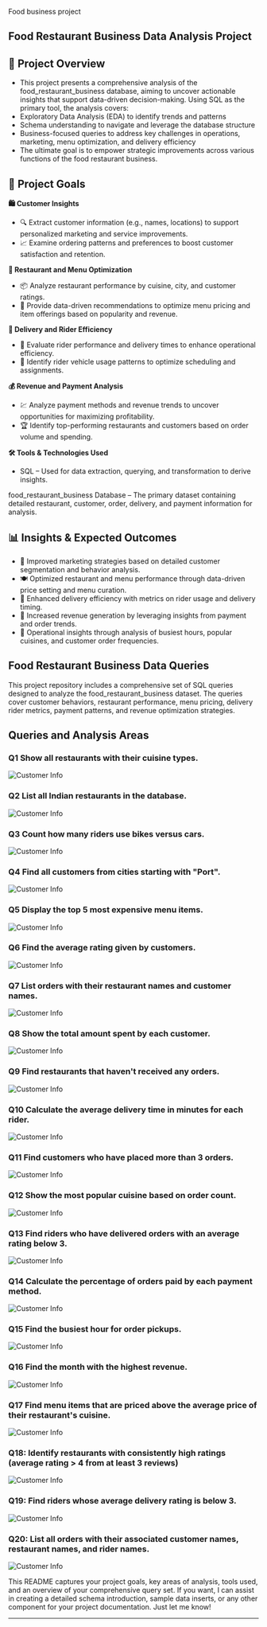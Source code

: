 Food business project

## Food Restaurant Business Data Analysis Project

## 📌 Project Overview

- This project presents a comprehensive analysis of the food_restaurant_business database, aiming to uncover actionable insights that support data-driven decision-making. Using SQL as the primary tool, the analysis covers:
- Exploratory Data Analysis (EDA) to identify trends and patterns
- Schema understanding to navigate and leverage the database structure
- Business-focused queries to address key challenges in operations, marketing, menu optimization, and delivery efficiency
- The ultimate goal is to empower strategic improvements across various functions of the food restaurant business.

## 🎯 Project Goals

**🛍️ Customer Insights**
- 🔍 Extract customer information (e.g., names, locations) to support personalized marketing and service improvements.
- 📈 Examine ordering patterns and preferences to boost customer satisfaction and retention.

**🍴 Restaurant and Menu Optimization**
- 📦 Analyze restaurant performance by cuisine, city, and customer ratings.
- 🌟 Provide data-driven recommendations to optimize menu pricing and item offerings based on popularity and revenue.

**🚚 Delivery and Rider Efficiency**
- 💨 Evaluate rider performance and delivery times to enhance operational efficiency.
- 🛵 Identify rider vehicle usage patterns to optimize scheduling and assignments.

**💰 Revenue and Payment Analysis**
- 💹 Analyze payment methods and revenue trends to uncover opportunities for maximizing profitability.
- 🏆 Identify top-performing restaurants and customers based on order volume and spending.

**🛠️ Tools & Technologies Used**
- SQL – Used for data extraction, querying, and transformation to derive insights.

food_restaurant_business Database – The primary dataset containing detailed restaurant, customer, order, delivery, and payment information for analysis.

## 📊 Insights & Expected Outcomes

- 🎯 Improved marketing strategies based on detailed customer segmentation and behavior analysis.
- 🍽️ Optimized restaurant and menu performance through data-driven price setting and menu curation.
- 🚀 Enhanced delivery efficiency with metrics on rider usage and delivery timing.
- 💸 Increased revenue generation by leveraging insights from payment and order trends.
- 📅 Operational insights through analysis of busiest hours, popular cuisines, and customer order frequencies.

## Food Restaurant Business Data Queries
This project repository includes a comprehensive set of SQL queries designed to analyze the food_restaurant_business dataset. The queries cover customer behaviors, restaurant performance, menu pricing, delivery rider metrics, payment patterns, and revenue optimization strategies.

## Queries and Analysis Areas

### Q1 Show all restaurants with their cuisine types.
![Customer Info](https://github.com/akash250298/SQL_Food_Inventory_Project/blob/main/Code%20Outputs/Q1.2.png)

### Q2 List all Indian restaurants in the database.
![Customer Info](https://github.com/akash250298/SQL_Food_Inventory_Project/blob/main/Code%20Outputs/Q2.png)

### Q3 Count how many riders use bikes versus cars.
![Customer Info](https://github.com/akash250298/SQL_Food_Inventory_Project/blob/main/Code%20Outputs/Q3.png)

### Q4 Find all customers from cities starting with "Port".
![Customer Info](https://github.com/akash250298/SQL_Food_Inventory_Project/blob/main/Code%20Outputs/Q4.png)

### Q5 Display the top 5 most expensive menu items.
![Customer Info](https://github.com/akash250298/SQL_Food_Inventory_Project/blob/main/Code%20Outputs/Q5.png)

### Q6 Find the average rating given by customers.
![Customer Info](https://github.com/akash250298/SQL_Food_Inventory_Project/blob/main/Code%20Outputs/Q6.png)

### Q7 List orders with their restaurant names and customer names.
![Customer Info](https://github.com/akash250298/SQL_Food_Inventory_Project/blob/main/Code%20Outputs/Q7.png)

### Q8 Show the total amount spent by each customer.
![Customer Info](https://github.com/akash250298/SQL_Food_Inventory_Project/blob/main/Code%20Outputs/Q8.png)

### Q9 Find restaurants that haven't received any orders.
![Customer Info](https://github.com/akash250298/SQL_Food_Inventory_Project/blob/main/Code%20Outputs/Q9.png)

### Q10 Calculate the average delivery time in minutes for each rider.
![Customer Info](https://github.com/akash250298/SQL_Food_Inventory_Project/blob/main/Code%20Outputs/Q10.png)

### Q11 Find customers who have placed more than 3 orders.
![Customer Info](https://github.com/akash250298/SQL_Food_Inventory_Project/blob/main/Code%20Outputs/Q11.png)

### Q12 Show the most popular cuisine based on order count.
![Customer Info](https://github.com/akash250298/SQL_Food_Inventory_Project/blob/main/Code%20Outputs/Q12.png)

### Q13 Find riders who have delivered orders with an average rating below 3.
![Customer Info](https://github.com/akash250298/SQL_Food_Inventory_Project/blob/main/Code%20Outputs/Q13.png)

### Q14 Calculate the percentage of orders paid by each payment method.
![Customer Info](https://github.com/akash250298/SQL_Food_Inventory_Project/blob/main/Code%20Outputs/Q14.png)

### Q15 Find the busiest hour for order pickups.
![Customer Info](https://github.com/akash250298/SQL_Food_Inventory_Project/blob/main/Code%20Outputs/Q15.png)

### Q16 Find the month with the highest revenue.
![Customer Info](https://github.com/akash250298/SQL_Food_Inventory_Project/blob/main/Code%20Outputs/Q16.png)

### Q17 Find menu items that are priced above the average price of their restaurant's cuisine.
![Customer Info](https://github.com/akash250298/SQL_Food_Inventory_Project/blob/main/Code%20Outputs/Q17.png)

### Q18: Identify restaurants with consistently high ratings (average rating > 4 from at least 3 reviews)
![Customer Info](https://github.com/akash250298/SQL_Food_Inventory_Project/blob/main/Code%20Outputs/Q18.png)

### Q19:  Find riders whose average delivery rating is below 3.
![Customer Info](https://github.com/akash250298/SQL_Food_Inventory_Project/blob/main/Code%20Outputs/Q19.png)

### Q20: List all orders with their associated customer names, restaurant names, and rider names.
![Customer Info](https://github.com/akash250298/SQL_Food_Inventory_Project/blob/main/Code%20Outputs/Q20.png)

This README captures your project goals, key areas of analysis, tools used, and an overview of your comprehensive query set. If you want, I can assist in creating a detailed schema introduction, sample data inserts, or any other component for your project documentation. Just let me know!

---
